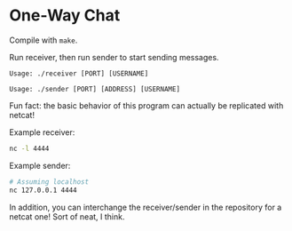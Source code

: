 # One-Way Chat

Compile with `make`.

Run receiver, then run sender to start sending messages.

```
Usage: ./receiver [PORT] [USERNAME]
```

```
Usage: ./sender [PORT] [ADDRESS] [USERNAME]
```

Fun fact: the basic behavior of this program can actually be replicated with netcat!

Example receiver:

```bash
nc -l 4444
```

Example sender:

```bash
# Assuming localhost
nc 127.0.0.1 4444
```

In addition, you can interchange the receiver/sender in the repository for a netcat one! Sort of neat, I think.
